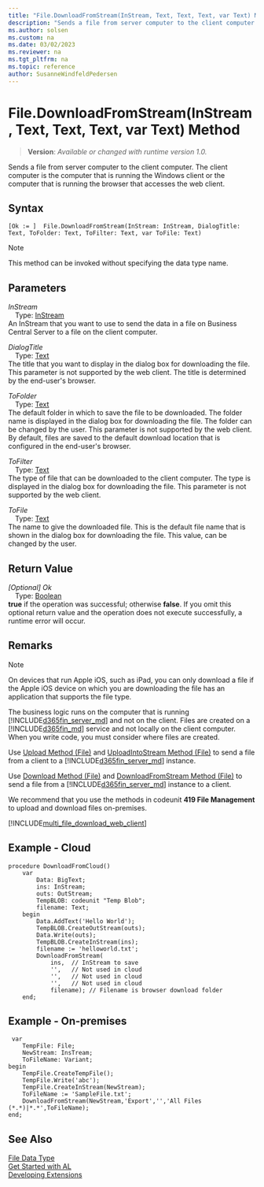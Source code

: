 ```yaml
---
title: "File.DownloadFromStream(InStream, Text, Text, Text, var Text) Method"
description: "Sends a file from server computer to the client computer."
ms.author: solsen
ms.custom: na
ms.date: 03/02/2023
ms.reviewer: na
ms.tgt_pltfrm: na
ms.topic: reference
author: SusanneWindfeldPedersen
---
```

[//]: # (START>DO_NOT_EDIT)
[//]: # (IMPORTANT:Do not edit any of the content between here and the END>DO_NOT_EDIT.)
[//]: # (Any modifications should be made in the .xml files in the ModernDev repo.)
# File.DownloadFromStream(InStream, Text, Text, Text, var Text) Method
> **Version**: _Available or changed with runtime version 1.0._

Sends a file from server computer to the client computer. The client computer is the computer that is running the Windows client or the computer that is running the browser that accesses the web client.


## Syntax
```AL
[Ok := ]  File.DownloadFromStream(InStream: InStream, DialogTitle: Text, ToFolder: Text, ToFilter: Text, var ToFile: Text)
```
> [!NOTE]
> This method can be invoked without specifying the data type name.
## Parameters
*InStream*  
&emsp;Type: [InStream](../instream/instream-data-type.md)  
An InStream that you want to use to send the data in a file on Business Central Server to a file on the client computer.  

*DialogTitle*  
&emsp;Type: [Text](../text/text-data-type.md)  
The title that you want to display in the dialog box for downloading the file. This parameter is not supported by the web client. The title is determined by the end-user's browser.  

*ToFolder*  
&emsp;Type: [Text](../text/text-data-type.md)  
The default folder in which to save the file to be downloaded. The folder name is displayed in the dialog box for downloading the file. The folder can be changed by the user. This parameter is not supported by the web client. By default, files are saved to the default download location that is configured in the end-user's browser.  

*ToFilter*  
&emsp;Type: [Text](../text/text-data-type.md)  
The type of file that can be downloaded to the client computer. The type is displayed in the dialog box for downloading the file. This parameter is not supported by the web client.  

*ToFile*  
&emsp;Type: [Text](../text/text-data-type.md)  
The name to give the downloaded file. This is the default file name that is shown in the dialog box for downloading the file. This value, can be changed by the user.  


## Return Value
*[Optional] Ok*  
&emsp;Type: [Boolean](../boolean/boolean-data-type.md)  
**true** if the operation was successful; otherwise **false**.   If you omit this optional return value and the operation does not execute successfully, a runtime error will occur.  


[//]: # (IMPORTANT: END>DO_NOT_EDIT)

## Remarks  

<!-- This method is not fully supported by the [!INCLUDE[d365fin_web_md](../includes/d365fin_web_md.md)] on devices that run Apple iOS, such as iPad.--> 

> [!NOTE]  
> On devices that run Apple iOS, such as iPad, you can only download a file if the Apple iOS device on which you are downloading the file has an application that supports the file type.  

The business logic runs on the computer that is running [!INCLUDE[d365fin_server_md](../../includes/d365fin_server_md.md)] and not on the client. Files are created on a [!INCLUDE[d365fin_md](../../includes/d365fin_md.md)] service and not locally on the client computer. When you write code, you must consider where files are created.  

Use [Upload Method \(File\)](../../methods-auto/file/file-upload-method.md) and [UploadIntoStream Method \(File\)](../../methods-auto/file/file-uploadintostream-string-string-string-text-instream-method.md) to send a file from a client to a [!INCLUDE[d365fin_server_md](../../includes/d365fin_server_md.md)] instance.  

Use [Download Method \(File\)](../../methods-auto/file/file-download-method.md) and [DownloadFromStream Method \(File\)](../../methods-auto/file/file-downloadfromstream-method.md) to send a file from a [!INCLUDE[d365fin_server_md](../../includes/d365fin_server_md.md)] instance to a client.  

We recommend that you use the methods in codeunit **419 File Management** to upload and download files on-premises.

[!INCLUDE[multi_file_download_web_client](../../includes/multi_file_download_web_client.md)]

## Example - Cloud

```al
procedure DownloadFromCloud()
    var
        Data: BigText;
        ins: InStream;
        outs: OutStream;
        TempBLOB: codeunit "Temp Blob";
        filename: Text;
    begin
        Data.AddText('Hello World');
        TempBLOB.CreateOutStream(outs);
        Data.Write(outs);
        TempBLOB.CreateInStream(ins);
        filename := 'helloworld.txt';
        DownloadFromStream(
            ins,  // InStream to save
            '',   // Not used in cloud
            '',   // Not used in cloud
            '',   // Not used in cloud
            filename); // Filename is browser download folder
    end;
```

## Example - On-premises 

```al
 var
    TempFile: File;
    NewStream: InsTream;
    ToFileName: Variant;
begin  
    TempFile.CreateTempFile();  
    TempFile.Write('abc');  
    TempFile.CreateInStream(NewStream);  
    ToFileName := 'SampleFile.txt';  
    DownloadFromStream(NewStream,'Export','','All Files (*.*)|*.*',ToFileName);
end;
```  


## See Also
[File Data Type](file-data-type.md)  
[Get Started with AL](../../devenv-get-started.md)  
[Developing Extensions](../../devenv-dev-overview.md)